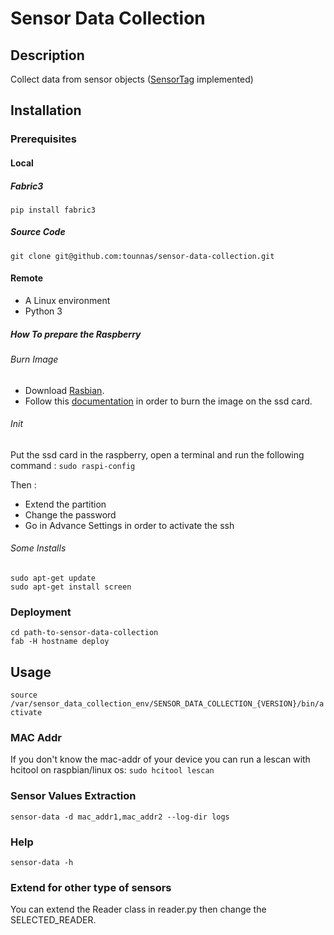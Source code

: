 # Sensor Data Collection

## Description

Collect data from sensor objects ([SensorTag](http://www.ti.com/ww/en/wireless_connectivity/sensortag2015/?INTC=SensorTag&HQS=sensortag) implemented)  

## Installation

### Prerequisites

#### Local

##### Fabric3
`pip install fabric3`

##### Source Code
`git clone git@github.com:tounnas/sensor-data-collection.git`


#### Remote
* A Linux environment
* Python 3

##### How To prepare the Raspberry

###### Burn Image

* Download [Rasbian](https://downloads.raspberrypi.org/raspbian_latest).
* Follow this [documentation](https://www.raspberrypi.org/documentation/installation/installing-images/) in order to burn the image on the ssd card.

###### Init
Put the ssd card in the raspberry, open a terminal and run the following command :
`sudo raspi-config`

Then :
* Extend the partition
* Change the password
* Go in Advance Settings in order to activate the ssh

###### Some Installs
```
sudo apt-get update
sudo apt-get install screen
```

### Deployment
```
cd path-to-sensor-data-collection
fab -H hostname deploy
```

## Usage

`source /var/sensor_data_collection_env/SENSOR_DATA_COLLECTION_{VERSION}/bin/activate`

### MAC Addr
If you don't know the mac-addr of your device you can run a lescan with hcitool on raspbian/linux os:
`sudo hcitool lescan`

### Sensor Values Extraction
`sensor-data -d mac_addr1,mac_addr2 --log-dir logs`

### Help
`sensor-data -h`

### Extend for other type of sensors
You can extend the Reader class in reader.py then change the SELECTED_READER.  

